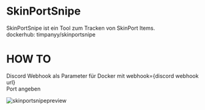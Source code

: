 # SkinPortSnipe

SkinPortSnipe ist ein Tool zum Tracken von SkinPort Items.<br>
dockerhub: timpanyy/skinportsnipe

# HOW TO
Discord Webhook als Parameter für Docker mit webhook={discord webhook url}<br>
Port angeben



![skinportsnipepreview](https://user-images.githubusercontent.com/44554377/232314365-e9b4466a-dad2-47ed-8915-4c3f45f986b2.png)
